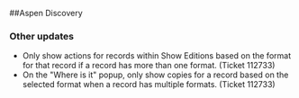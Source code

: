 ##Aspen Discovery
### Other updates
- Only show actions for records within Show Editions based on the format for that record if a record has more than one format. (Ticket 112733)
- On the "Where is it" popup, only show copies for a record based on the selected format when a record has multiple formats. (Ticket 112733)